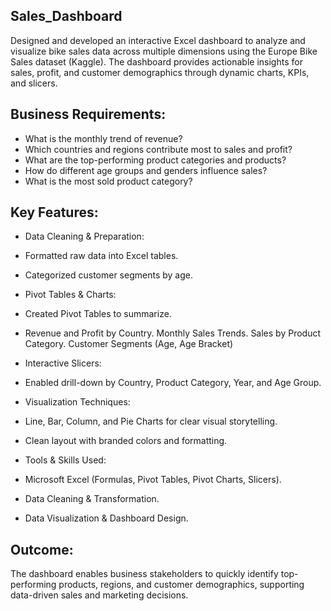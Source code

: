 ## Sales_Dashboard
Designed and developed an interactive Excel dashboard to analyze and visualize bike sales data across multiple dimensions using the Europe Bike Sales dataset (Kaggle). The dashboard provides actionable insights for sales, profit, and customer demographics through dynamic charts, KPIs, and slicers.

## Business Requirements:
- What is the monthly trend of revenue?
- Which countries and regions contribute most to sales and profit?
- What are the top-performing product categories and products?
- How do different age groups and genders influence sales?
- What is the most sold product category?

## Key Features:
- Data Cleaning & Preparation:
- Formatted raw data into Excel tables.
- Categorized customer segments by age.

- Pivot Tables & Charts:
- Created Pivot Tables to summarize.
- Revenue and Profit by Country.
Monthly Sales Trends.
Sales by Product Category.
Customer Segments (Age, Age Bracket)

- Interactive Slicers:
- Enabled drill-down by Country, Product Category, Year, and Age Group.

- Visualization Techniques:
- Line, Bar, Column, and Pie Charts for clear visual storytelling.
- Clean layout with branded colors and formatting.

- Tools & Skills Used:
- Microsoft Excel (Formulas, Pivot Tables, Pivot Charts, Slicers).
- Data Cleaning & Transformation.
- Data Visualization & Dashboard Design.

## Outcome:
The dashboard enables business stakeholders to quickly identify top-performing products, regions, and customer demographics, supporting data-driven sales and marketing decisions.

